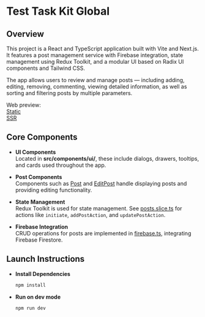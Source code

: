 # Test Task Kit Global

## Overview

This project is a React and TypeScript application built with Vite and Next.js. It features a post management service with Firebase integration, state management using Redux Toolkit, and a modular UI based on Radix UI components and Tailwind CSS.

The app allows users to review and manage posts — including adding, editing, removing, commenting, viewing detailed information, as well as sorting and filtering posts by multiple parameters.

Web preview:  
 [Static](http://www.sak74.pl/Kit_Global/)  
 [SSR](https://posts-task-mu.vercel.app/)

## Core Components

- **UI Components**  
  Located in **src/components/ui/**, these include dialogs, drawers, tooltips, and cards used throughout the app.

- **Post Components**  
  Components such as [Post](src/components/Post.tsx) and [EditPost](src/components/EditPost.tsx) handle displaying posts and providing editing functionality.

- **State Management**  
  Redux Toolkit is used for state management. See [posts.slice.ts](src/store/posts.slice.ts) for actions like `initiate`, `addPostAction`, and `updatePostAction`.

- **Firebase Integration**  
  CRUD operations for posts are implemented in [firebase.ts](src/firebase.ts), integrating Firebase Firestore.

## Launch Instructions

- **Install Dependencies**

  ```sh
  npm install
  ```

- **Run on dev mode**

  ```sh
  npm run dev
  ```
